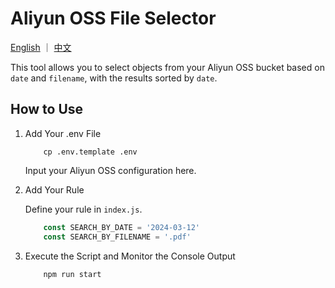 # Aliyun OSS File Selector

[English](README.md) ｜ [中文](README_CN.md)

This tool allows you to select objects from your Aliyun OSS bucket based on `date` and `filename`, with the results sorted by `date`.

## How to Use
1. Add Your .env File
       
    ```
        cp .env.template .env    
    ```

    Input your Aliyun OSS configuration here.

2. Add Your Rule
    
    Define your rule in `index.js`.
    
    ```javascript
        const SEARCH_BY_DATE = '2024-03-12'
        const SEARCH_BY_FILENAME = '.pdf'
    ```

3. Execute the Script and Monitor the Console Output
   
    ```
        npm run start
    ```
